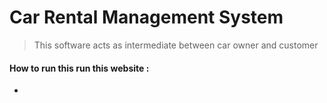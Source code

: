 # Car Rental Management System

> This  software acts as intermediate between car owner and customer



#### How to run this run this website :

*
